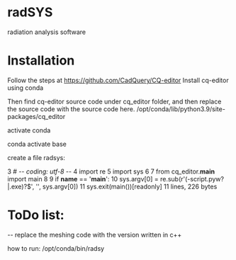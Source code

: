 # radSYS
radiation analysis software
# Installation

Follow the steps at https://github.com/CadQuery/CQ-editor
Install cq-editor using conda

Then find cq-editor source code under cq_editor folder, and then replace 
the source code with the source code here.
/opt/conda/lib/python3.9/site-packages/cq_editor

activate conda

conda activate base

create a file radsys:

 
  3 # -*- coding: utf-8 -*-
  4 import re
  5 import sys
  6 
  7 from cq_editor.__main__ import main
  8 
  9 if __name__ == '__main__':
 10     sys.argv[0] = re.sub(r'(-script\.pyw?|\.exe)?$', '', sys.argv[0])
 11     sys.exit(main())[readonly] 11 lines, 226 bytes


# ToDo list:

-- replace the meshing code with the version written in c++

how to run:
/opt/conda/bin/radsy
